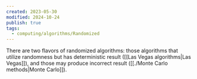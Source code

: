 ```yaml
---
created: 2023-05-30
modified: 2024-10-24
publish: true
tags:
  - computing/algorithms/Randomized
---
```

There are two flavors of randomized algorithms: those algorithms that utilize randomness but has deterministic result ([[Las Vegas algorithms|Las Vegas]]), and those may produce incorrect result ([[./Monte Carlo methods|Monte Carlo]]).
